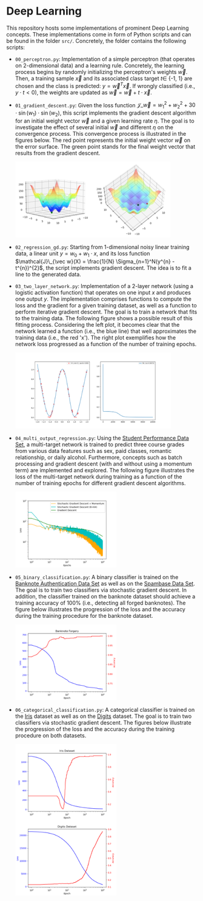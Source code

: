# Deep Learning

This repository hosts some implementations of prominent Deep Learning concepts. These implementations come in form of Python scripts and can be found in the folder `src/`. Concretely, the folder contains the following scripts:

-  `00_perceptron.py`: Implementation of a simple perceptron (that operates on 2-dimensional data) and a learning rule. Concretely, the learning process begins by randomly initializing the perceptron's weights $\vec w$. Then, a training sample $\vec x$ and its associated class target $t \in$ {-1, 1} are chosen and the class is predicted: $y = \vec w^{T}\vec x$. If wrongly classified (i.e., $y \cdot t < 0$), the weights are updated as $\vec w = \vec w + t \cdot \vec x$.

- `01_gradient_descent.py`: Given the loss function $\mathcal{J}\_{\vec{w}} = w_1^2 + w_2^2 + 30 \cdot \sin(w_1) \cdot \sin(w_2)$, this script implements the gradient descent algorithm for an initial weight vector $\vec w$ and a given learning rate $\eta$. The goal is to investigate the effect of several initial $\vec w$ and different $\eta$ on the convergence process. This convergence process is illustrated in the figures below. The red point represents the initial weight vector $\vec w$ on the error surface. The green point stands for the final weight vector that results from the gradient descent.

   <img
    src="/imgs/01_gd_view1.png"
    height="200"
    align="left">
    
    <img
    src="/imgs/01_gd_view2.png"
    height="200">
 
- `02_regression_gd.py`: Starting from 1-dimensional noisy linear training data, a linear unit $y = w_0 + w_1 \cdot x$, and its loss function $\mathcal{J}\_{\vec w}(X) = \frac{1}{N} \Sigma_{n=1}^N(y^{n} - t^{n})^{2}$, the script implements gradient descent. The idea is to fit a line to the generated data.

- `03_two_layer_network.py`: Implementation of a 2-layer network (using a logistic activation function) that operates on one input $x$ and produces one output $y$. The implementation comprises functions to compute the loss and the gradient for a given training dataset, as well as a function to perform iterative gradient descent. The goal is to train a network that fits to the training data. The following figure shows a possible result of this fitting process. Considering the left plot, it becomes clear that the network learned a function (i.e., the blue line) that well approximates the training data (i.e., the red 'x'). The right plot exemplifies how the network loss progressed as a function of the number of training epochs.

   <img
    src="/imgs/03_two_layer_network.png"
    height="200">

- `04_multi_output_regression.py`: Using the [Student Performance Data Set](https://archive.ics.uci.edu/ml/datasets/Student+Performance#), a multi-target network is trained to predict three course grades from various data features such as sex, paid classes, romantic relationship, or daily alcohol. Furthermore, concepts such as batch processing and gradient descent (with and without using a momentum term) are implemented and explored. The following figure illustrates the loss of the multi-target network during training as a function of the number of training epochs for different gradient descent algorithms.

   <img
    src="/imgs/04_multi_output_regression.png"
    height="200">

- `05_binary_classification.py`: A binary classifier is trained on the [Banknote Authentication Data Set](https://archive.ics.uci.edu/ml/datasets/banknote+authentication) as well as on the [Spambase Data Set](https://archive.ics.uci.edu/ml/datasets/spambase). The goal is to train two classifiers via stochastic gradient descent. In addition, the classifier trained on the banknote dataset should achieve a training accuracy of 100% (i.e., detecting all forged banknotes). The figure below illustrates the progression of the loss and the accuracy during the training procedure for the banknote dataset.

   <img
    src="/imgs/05_bin_clf_banknote.png"
    height="200">

- `06_categorical_classification.py`: A categorical classifier is trained on the [Iris](https://scikit-learn.org/stable/modules/generated/sklearn.datasets.load_iris.html) dataset as well as on the [Digits](https://scikit-learn.org/stable/modules/generated/sklearn.datasets.load_digits.html) dataset. The goal is to train two classifiers via stochastic gradient descent. The figures below illustrate the progression of the loss and the accuracy during the training procedure on both datasets.

   <img
    src="/imgs/06_cat_clf_iris.png"
    height="200"
    align="left">
    
   <img
    src="/imgs/06_cat_clf_digits.png"
    height="200">


 



